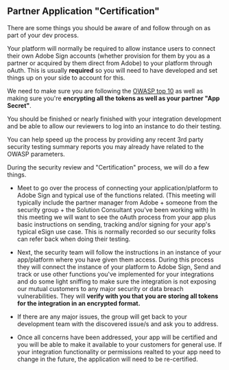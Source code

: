 ## Partner Application "Certification" 

There are some things you should be aware of and follow through on as part of your dev process.

Your platform will normally be required to allow instance users to connect their own Adobe Sign accounts (whether provision for them by you as a partner or acquired by them direct from Adobe) to your platform through oAuth.  This is usually __required__ so you will need to have developed and set things up on your side to account for this.

We need to make sure you are following the [OWASP top 10](https://www.owasp.org/index.php/Category:OWASP_Top_Ten_Project) as well as making sure you're __encrypting all the tokens as well as your partner "App Secret"__. 

You should be finished or nearly finished with your integration development and be able to allow our reviewers to log into an instance to do their testing.

You can help speed up the process by providing any recent 3rd party security testing summary reports you may already have related to the OWASP parameters.

During the security review and "Certification" process, we will do a few things.

*  Meet to go over the process of connecting your application/platform to Adobe Sign and typical use of the functions related. (This meeting will typically include the partner manager from Adobe + someone from the security group + the Solution Consultant you've been working with) In this meeting we will want to see the oAuth process from your app plus basic instructions on sending, tracking and/or signing for your app's typical eSign use case.  This is normally recorded so our security folks can refer back when doing their testing.

*  Next, the security team will follow the instructions in an instance of your app/platform where you have given them access.  During this process they will connect the instance of your platform to Adobe Sign, Send and track or use other functions you've implemented for your integrations and do some light sniffing to make sure the integration is not exposing our mutual customers to any major security or data breach vulnerabilities.  They will __verify with you that you are storing all tokens for the integration in an encrypted format.__

*  If there are any major issues, the group will get back to your development team with the discovered issue/s and ask you to address.

*  Once all concerns have been addressed, your app will be certified and you will be able to make it available to your customers for general use.  If your integration functionality or permissions realted to your app need to change in the future, the application will need to be re-certified.


